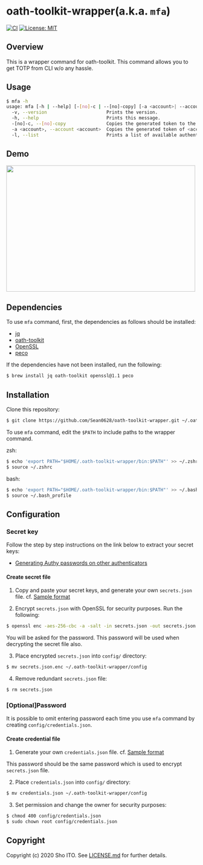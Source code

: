 # oath-toolkit-wrapper(a.k.a. `mfa`)
[![CI](https://github.com/Sean0628/oath-toolkit-wrapper/actions/workflows/main.yml/badge.svg)](https://github.com/Sean0628/oath-toolkit-wrapper/actions/workflows/main.yml)
[![License: MIT](https://img.shields.io/badge/License-MIT-yellow.svg)](https://github.com/Sean0628/oath-toolkit-wrapper/blob/main/LICENSE.md)
## Overview
This is a wrapper command for oath-toolkit. This command allows you to get TOTP from CLI w/o any hassle.

## Usage
```sh
$ mfa -h
usage: mfa [-h | --help] [-[no]-c | --[no]-copy] [-a <account>| --account <account>] [-l | --list]
  -v, --version                      Prints the version.
  -h, --help                         Prints this message.
  -[no]-c, --[no]-copy               Copies the generated token to the Clipboard.(default)
  -a <account>, --account <account>  Copies the generated token of <account> to the Clipboard.
  -l, --list                         Prints a list of available authenticator accounts.
```

## Demo
<img src="https://user-images.githubusercontent.com/35167423/96361564-bddfe900-1161-11eb-8371-d16c5be8469c.gif" width="500" height="333"/>

## Dependencies
To use `mfa` command, first, the dependencies as follows should be installed:

- [jq](https://github.com/stedolan/jq)
- [oath-toolkit](https://gitlab.com/oath-toolkit/oath-toolkit/tree/master)
- [OpenSSL](https://www.openssl.org/)
- [peco](https://github.com/peco/peco)

If the dependencies have not been installed, run the following:

```sh
$ brew install jq oath-toolkit openssl@1.1 peco
```

## Installation
Clone this repository:

```sh
$ git clone https://github.com/Sean0628/oath-toolkit-wrapper.git ~/.oath-toolkit-wrapper
```

To use `mfa` command, edit the `$PATH` to include paths to the wrapper command.

zsh:
```sh
$ echo 'export PATH="$HOME/.oath-toolkit-wrapper/bin:$PATH"' >> ~/.zshrc
$ source ~/.zshrc
```

bash:
```sh
$ echo 'export PATH="$HOME/.oath-toolkit-wrapper/bin:$PATH"' >> ~/.bash_profile
$ source ~/.bash_profile
```

## Configuration
### Secret key
Follow the step by step instructions on the link below to extract your secret keys:
- [Generating Authy passwords on other authenticators](https://gist.github.com/gboudreau/94bb0c11a6209c82418d01a59d958c93#ok-thats-nice-but-i-want-to-get-rid-of-authy-now)

#### Create secret file
1. Copy and paste your secret keys, and generate your own `secrets.json` file. cf. [Sample format](https://github.com/Sean0628/oath-toolkit-wrapper/blob/main/secrets.sample.json)

2. Encrypt `secrets.json` with OpenSSL for security purposes. Run the following:
```sh
$ openssl enc -aes-256-cbc -a -salt -in secrets.json -out secrets.json.enc
```

You will be asked for the password. This password will be used when decrypting the secret file also.

3. Place encrypted `secrets.json` into `config/` directory:
```sh
$ mv secrets.json.enc ~/.oath-toolkit-wrapper/config
```

4. Remove redundant `secrets.json` file:
```sh
$ rm secrets.json
```

### [Optional]Password
It is possible to omit entering password each time you use `mfa` command by creating `config/credentials.json`.

#### Create credential file
1. Generate your own `credentials.json` file. cf. [Sample format](https://github.com/Sean0628/oath-toolkit-wrapper/blob/main/credentials.sample.json)

This password should be the same password which is used to encrypt `secrets.json` file.

2. Place `credentials.json` into `config/` directory:
```sh
$ mv credentials.json ~/.oath-toolkit-wrapper/config
```

3. Set permission and change the owner for security purposes:
```sh
$ chmod 400 config/credentials.json
$ sudo chown root config/credentials.json
```

## Copyright
Copyright (c) 2020 Sho ITO. See [LICENSE.md](https://github.com/Sean0628/oath-toolkit-wrapper/blob/main/LICENSE.md) for further details.
